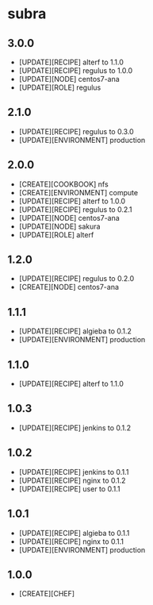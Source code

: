 subra
=====

3.0.0
-----
- [UPDATE][RECIPE] alterf to 1.1.0
- [UPDATE][RECIPE] regulus to 1.0.0
- [UPDATE][NODE] centos7-ana
- [UPDATE][ROLE] regulus

2.1.0
-----
- [UPDATE][RECIPE] regulus to 0.3.0
- [UPDATE][ENVIRONMENT] production

2.0.0
-----
- [CREATE][COOKBOOK] nfs
- [CREATE][ENVIRONMENT] compute
- [UPDATE][RECIPE] alterf to 1.0.0
- [UPDATE][RECIPE] regulus to 0.2.1
- [UPDATE][NODE] centos7-ana
- [UPDATE][NODE] sakura
- [UPDATE][ROLE] alterf

1.2.0
-----
- [UPDATE][RECIPE] regulus to 0.2.0
- [CREATE][NODE] centos7-ana

1.1.1
-----
- [UPDATE][RECIPE] algieba to 0.1.2
- [UPDATE][ENVIRONMENT] production

1.1.0
-----
- [UPDATE][RECIPE] alterf to 1.1.0

1.0.3
-----
- [UPDATE][RECIPE] jenkins to 0.1.2

1.0.2
-----
- [UPDATE][RECIPE] jenkins to 0.1.1
- [UPDATE][RECIPE] nginx to 0.1.2
- [UPDATE][RECIPE] user to 0.1.1

1.0.1
-----
- [UPDATE][RECIPE] algieba to 0.1.1
- [UPDATE][RECIPE] nginx to 0.1.1
- [UPDATE][ENVIRONMENT] production

1.0.0
-----
- [CREATE][CHEF]
